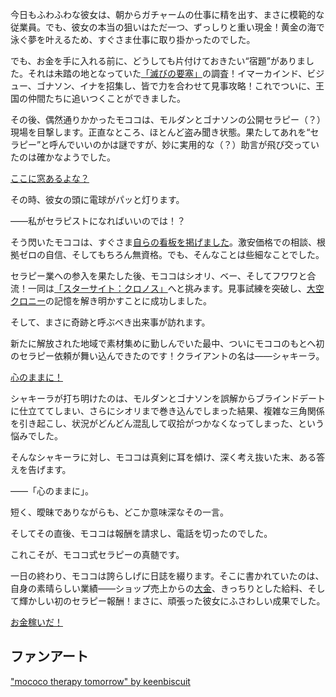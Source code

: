 <!-- title: モココ・アビスガード -->
<!-- status: 生存 -->

今日もふわふわな彼女は、朝からガチャームの仕事に精を出す、まさに模範的な従業員。でも、彼女の本当の狙いはただ一つ、ずっしりと重い現金！黄金の海で泳ぐ夢を叶えるため、すぐさま仕事に取り掛かったのでした。

でも、お金を手に入れる前に、どうしても片付けておきたい“宿題”がありました。それは未踏の地となっていた[「滅びの要塞」](https://www.youtube.com/live/T2StVW1kSxw?si=mlKGQ7NhGmz73vBu&t=1871)の調査！イマーカインド、ビジュー、ゴナソン、イナを招集し、皆で力を合わせて見事攻略！これでついに、王国の仲間たちに追いつくことができました。

その後、偶然通りかかったモココは、モルダンとゴナソンの公開セラピー（？）現場を目撃します。正直なところ、ほとんど盗み聞き状態。果たしてあれを“セラピー”と呼んでいいのかは謎ですが、妙に実用的な（？）助言が飛び交っていたのは確かなようでした。

[ここに窓あるよな？](#embed:https://www.youtube.com/live/T2StVW1kSxw?si=1b0WCfas_RRaMR8t&t=3322)

その時、彼女の頭に電球がパッと灯ります。

――私がセラピストになればいいのでは！？

そう閃いたモココは、すぐさま[自らの看板を掲げました](https://www.youtube.com/live/T2StVW1kSxw?si=FdwTk8KAoS3pt2ch&t=3721)。激安価格での相談、根拠ゼロの自信、そしてもちろん無資格。でも、そんなことは些細なことでした。

セラピー業への参入を果たした後、モココはシオリ、ベー、そしてフワワと合流！一同は[「スターサイト：クロノス」](https://www.youtube.com/live/T2StVW1kSxw?si=zHdcA0uQyy3zuFUw&t=4759)へと挑みます。見事試練を突破し、[大空クロニー](https://www.youtube.com/live/T2StVW1kSxw?si=GU5gPfrsUDdQPFUk&t=8555)の記憶を解き明かすことに成功しました。

そして、まさに奇跡と呼ぶべき出来事が訪れます。

新たに解放された地域で素材集めに勤しんでいた最中、ついにモココのもとへ初のセラピー依頼が舞い込んできたのです！クライアントの名は――シャキーラ。

[心のままに！](#embed:https://www.youtube.com/live/T2StVW1kSxw?si=-ZizHO6g5xCSHEr9&t=9493)

シャキーラが打ち明けたのは、モルダンとゴナソンを誤解からブラインドデートに仕立ててしまい、さらにシオリまで巻き込んでしまった結果、複雑な三角関係を引き起こし、状況がどんどん混乱して収拾がつかなくなってしまった、という悩みでした。

そんなシャキーラに対し、モココは真剣に耳を傾け、深く考え抜いた末、ある答えを告げます。

――「心のままに」。

短く、曖昧でありながらも、どこか意味深なその一言。

そしてその直後、モココは報酬を請求し、電話を切ったのでした。

これこそが、モココ式セラピーの真髄です。

一日の終わり、モココは誇らしげに日誌を綴ります。そこに書かれていたのは、自身の素晴らしい業績――ショップ売上からの[大金](https://www.youtube.com/live/T2StVW1kSxw?si=ngAzUQ4nmccPecin&t=10939)、きっちりとした給料、そして輝かしい初のセラピー報酬！まさに、頑張った彼女にふさわしい成果でした。

[お金稼いだ！](#embed:https://www.youtube.com/live/T2StVW1kSxw?si=wMKjKRAhJygZFpQD&t=11978)

## ファンアート

["mococo therapy tomorrow" by keenbiscuit](https://x.com/keenbiscuit/status/1920469031976661247)